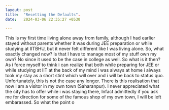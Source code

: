 ```yaml
---
layout: post
title:  "Resetting the Defaults".
date:   2024-03-06 22:35:27 +0530

---
```

This is my first time living alone away from family, although I had earlier stayed without parents whether it was during JEE preparation or while studying at IITBHU, but it never felt different like I was living alone. So, what exactly changed now? Is that I have to manage most of my stuff own my own? No since it used to be the case in college as well. So what is it then? As i force myself to think i can realize that both while preparing for JEE or while studying at IIT at the back of my mind i was always at home i always took my stay as a short stint which will over and i will be back to status quo.
Unfortunately, this is not the case any longer. There is this realisation that now I am a visitor in my own town (Saharanpur). I never appreciated what the city has to offer while i was staying there, Infact admittedly if you ask me for direction for some of the famous shop of my own town, I will be left embarassed.
So what the point o
<!--stackedit_data:
eyJoaXN0b3J5IjpbMTA4NzQxNzAyNiwxNzEwODk0MDIxLDE4MT
I4NjY3NCwxMzk2NjQ0ODk3LC0yMDg4NzQ2NjEyXX0=
-->